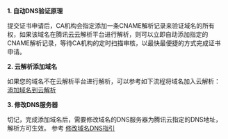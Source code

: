 **1. 自动DNS验证原理**

提交证书申请后，CA机构会指定添加一条CNAME解析记录来验证域名的所有权，如果该域名在腾讯云云解析平台进行解析，则可以立即自动添加指定的CNAME解析记录，等待CA机构的定时扫描审核，以最快最便捷的方式完成证书申请。

**2. 云解析添加域名**

如果您的域名不在云解析平台进行解析，可以参考如下流程将域名加入云解析：
[添加域名到云解析](https://cloud.tencent.com/doc/product/302/3446)

**3. 修改DNS服务器**

切记，完成添加域名后，需要修改域名的DNS服务器为腾讯云指定的DNS地址，解析方可生效。
参考 [修改域名DNS指引](https://cloud.tencent.com/doc/product/302/5518)
